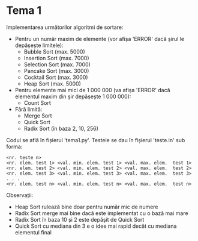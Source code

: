 # Tema 1
Implementarea următorilor algoritmi de sortare:
* Pentru un număr maxim de elemente (vor afișa 'ERROR' dacă șirul le depășește limitele):
  * Bubble Sort (max. 5000)
  * Insertion Sort (max. 7000)
  * Selection Sort (max. 7000)
  * Pancake Sort (max. 3000)
  * Cocktail Sort (max. 3000)
  * Heap Sort (max. 5000)
* Pentru elemente mai mici de 1 000 000 (va afișa 'ERROR' dacă elementul maxim din șir depășește 1 000 000):
  * Count Sort
* Fără limită:
  * Merge Sort
  * Quick Sort
  * Radix Sort (în baza 2, 10, 256)

Codul se află în fișierul 'tema1.py'. Testele se dau în fișierul 'teste.in' sub forma:
```
<nr. teste n>
<nr. elem. test 1> <val. min. elem. test 1> <val. max. elem.  test 1>
<nr. elem. test 2> <val. min. elem. test 2> <val. max. elem.  test 2>
<nr. elem. test 3> <val. min. elem. test 3> <val. max. elem.  test 3>
. . .
<nr. elem. test n> <val. min. elem. test n> <val. max. elem.  test n>
```
Observații:
* Heap Sort rulează bine doar pentru număr mic de numere
* Radix Sort merge mai bine dacă este implementat cu o bază mai mare
* Radix Sort în baza 10 și 2 este depășit de Quick Sort
* Quick Sort cu mediana din 3 e o idee mai rapid decât cu mediana elementul final
